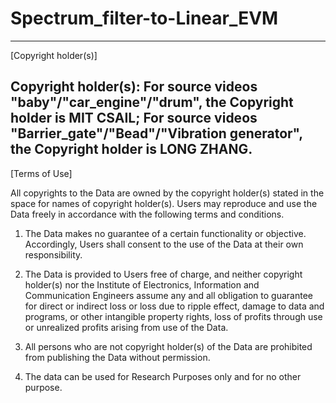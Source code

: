 # Spectrum_filter-to-Linear_EVM

-------------------------------------------------------------------------------
[Copyright holder(s)]

Copyright holder(s):
	For source videos "baby"/"car_engine"/"drum", the Copyright holder is MIT CSAIL;
	For source videos "Barrier_gate"/"Bead"/"Vibration generator", the Copyright holder is LONG ZHANG.
-------------------------------------------------------------------------------
[Terms of Use]

All copyrights to the Data are owned by the copyright holder(s) stated in the space for names of copyright holder(s). Users may reproduce and use the Data freely in accordance with the following terms and conditions.

1) The Data makes no guarantee of a certain functionality or objective. Accordingly, Users shall consent to the use of the Data at their own responsibility.

2) The Data is provided to Users free of charge, and neither copyright holder(s) nor the Institute of Electronics, Information and Communication Engineers assume any and all obligation to guarantee for direct or indirect loss or loss due to ripple effect, damage to data and programs, or other intangible property rights, loss of profits through use or unrealized profits arising from use of the Data.

3) All persons who are not copyright holder(s) of the Data are prohibited from publishing the Data without permission.

4) The data can be used for Research Purposes only and for no other purpose.
